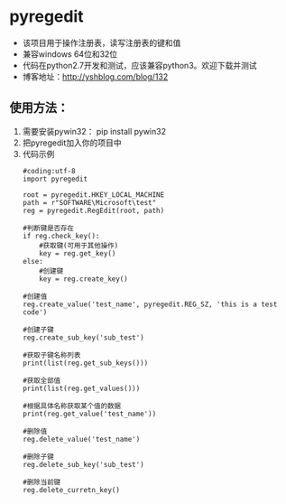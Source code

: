 pyregedit
==============

 - 该项目用于操作注册表，读写注册表的键和值
 - 兼容windows 64位和32位
 - 代码在python2.7开发和测试，应该兼容python3。欢迎下载并测试
 - 博客地址：http://yshblog.com/blog/132

使用方法：
-----
 1. 需要安装pywin32： pip install pywin32
 2. 把pyregedit加入你的项目中
 3. 代码示例
    ```
    #coding:utf-8
    import pyregedit

    root = pyregedit.HKEY_LOCAL_MACHINE
    path = r"SOFTWARE\Microsoft\test"
    reg = pyregedit.RegEdit(root, path)

    #判断键是否存在
    if reg.check_key():
        #获取键(可用于其他操作)
        key = reg.get_key()
    else:
        #创建键
        key = reg.create_key()

    #创建值
    reg.create_value('test_name', pyregedit.REG_SZ, 'this is a test code')

    #创建子键
    reg.create_sub_key('sub_test')

    #获取子键名称列表
    print(list(reg.get_sub_keys()))

    #获取全部值
    print(list(reg.get_values()))

    #根据具体名称获取某个值的数据
    print(reg.get_value('test_name'))

    #删除值
    reg.delete_value('test_name')

    #删除子键
    reg.delete_sub_key('sub_test')

    #删除当前键
    reg.delete_curretn_key()
    ```
